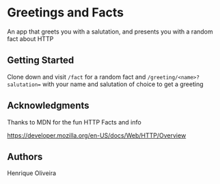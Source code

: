 # Greetings and Facts

An app that greets you with a salutation, and presents you with a random fact about HTTP

## Getting Started

Clone down and visit `/fact` for a random fact and `/greeting/<name>?salutation=` with your name and salutation of choice to get a greeting

## Acknowledgments

Thanks to MDN for the fun HTTP Facts and info 

https://developer.mozilla.org/en-US/docs/Web/HTTP/Overview

## Authors

Henrique Oliveira
